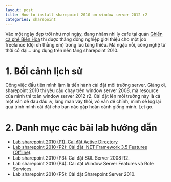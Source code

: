 ```yaml
---
layout: post
title: How to install sharepoint 2010 on window server 2012 r2
categories: sharepoint
---
```


Vào một ngày đẹp trời như mọi ngày, đang nhâm nhi ly cafe tại quán [Ghiền cà phê Biên Hòa](https://www.facebook.com/ghiencafebienhoa) thì được thằng đồng nghiệp giới thiệu cho một job freelance (đội ơn thằng em) trong lúc túng thiếu. Mà ngặc nỗi, công nghệ từ thời cổ đại... ứng dụng trên nền tảng sharepoint 2010.

# 1. Bối cảnh lịch sử
Công việc đầu tiên mình làm là tiến hành cài đặt môi trường server. Giàng ơi, sharepoint 2010 thì yêu cầu chạy trên window server 2008, mà resource của mình thì toàn window server 2012 r2. Cài đặt lên môi trường này là cả một vấn đề đau đầu :v, lang man vậy thôi, vô vấn đề chính, mình sẽ log lại quá trình mình cài đặt cho bạn nào gặp hoàn cảnh giống mình. Let go.

# 2. Danh mục các bài lab hướng dẫn

* [Lab sharepoint 2010 (P1): Cài đặt Active Directory](https://danhpoint.info/install-active-directory-on-window-server-2012/)
* [Lab sharepoint 2010 (P2): Cài đặt .NET Framework 3.5 Features (Offline)](https://danhpoint.info/install-net-framework-3.5-on-window-server-2012-r2/).
* Lab sharepoint 2010 (P3): Cài đặt SQL Server 2008 R2.
* Lab sharepoint 2010 (P4): Cài đặt Window Server Features và Role Services.
* Lab sharepoint 2010 (P5): Cài đặt Sharepoint Server 2010.
